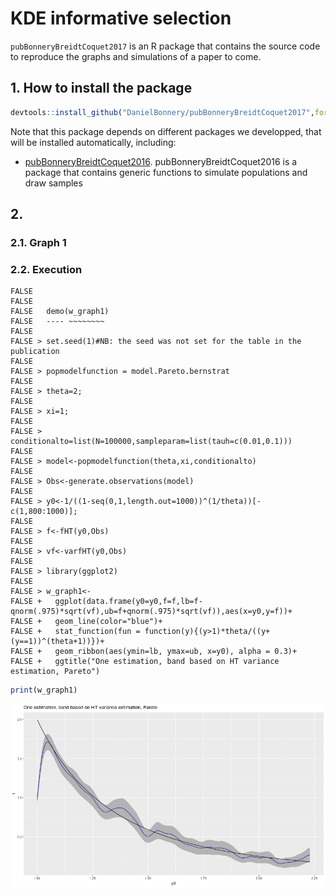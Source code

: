 # KDE informative selection
`pubBonneryBreidtCoquet2017` is an R package that contains the source code to reproduce the graphs and simulations of a paper to come.

## 1. How to install the package

```r
devtools::install_github("DanielBonnery/pubBonneryBreidtCoquet2017",force=TRUE)
```

Note that this package depends on different packages we developped, that will be installed automatically, including:
* [pubBonneryBreidtCoquet2016](https://github.com/DanielBonnery/pubBonneryBreidtCoquet2017). pubBonneryBreidtCoquet2016 is a package that contains generic functions to simulate populations and draw samples

## 2. 
### 2.1. Graph 1 

### 2.2. Execution


```
FALSE 
FALSE 
FALSE 	demo(w_graph1)
FALSE 	---- ~~~~~~~~
FALSE 
FALSE > set.seed(1)#NB: the seed was not set for the table in the publication
FALSE 
FALSE > popmodelfunction = model.Pareto.bernstrat
FALSE 
FALSE > theta=2;
FALSE 
FALSE > xi=1;
FALSE 
FALSE > conditionalto=list(N=100000,sampleparam=list(tauh=c(0.01,0.1)))
FALSE 
FALSE > model<-popmodelfunction(theta,xi,conditionalto)
FALSE 
FALSE > Obs<-generate.observations(model)
FALSE 
FALSE > y0<-1/((1-seq(0,1,length.out=1000))^(1/theta))[-c(1,800:1000)];
FALSE 
FALSE > f<-fHT(y0,Obs)
FALSE 
FALSE > vf<-varfHT(y0,Obs)
FALSE 
FALSE > library(ggplot2)
FALSE 
FALSE > w_graph1<-
FALSE +   ggplot(data.frame(y0=y0,f=f,lb=f-qnorm(.975)*sqrt(vf),ub=f+qnorm(.975)*sqrt(vf)),aes(x=y0,y=f))+
FALSE +   geom_line(color="blue")+
FALSE +   stat_function(fun = function(y){(y>1)*theta/((y+(y==1))^(theta+1))})+
FALSE +   geom_ribbon(aes(ymin=lb, ymax=ub, x=y0), alpha = 0.3)+ 
FALSE +   ggtitle("One estimation, band based on HT variance estimation, Pareto")
```

```r
print(w_graph1)
```

![plot of chunk r3](figure/r3-1.png)
